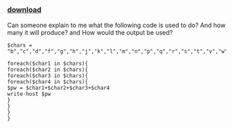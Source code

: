 ﻿---
pid:            5779
parent:         0
children:       
poster:         ThaBare1
title:          
date:           2015-03-11 22:10:10
description:    Can someone explain to me what the following code is used to do? And how many it will produce? and How would the output be used?
format:         posh
---

# 

### [download](5779.ps1)  

Can someone explain to me what the following code is used to do? And how many it will produce? and How would the output be used?

```posh
$chars = "b","c","d","f","g","h","j","k","l","m","n","p","q","r","s","t","v","w","x","y","z" 

foreach($char1 in $chars){ 
foreach($char2 in $chars){ 
foreach($char3 in $chars){ 
foreach($char4 in $chars){ 
$pw = $char1+$char2+$char3+$char4 
write-host $pw 
} 
} 
}	
}
```
